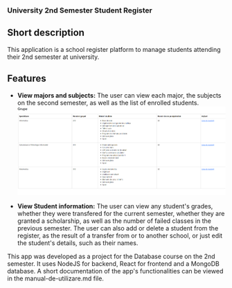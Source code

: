 ### University 2nd Semester Student Register

## Short description
This application is a school register platform to manage students attending their 2nd semester at university. 


## Features

- **View majors and subjects:** The user can view each major, the subjects on the second semester, as well as the list of enrolled students. ![View Majors](/Images/image.png)

- **View Student information:** The user can view any student's grades, whether they were transfered for the current semester, whether they are granted a scholarship, as well as the number of failed classes in the previous semester.
The user can also add or delete a student from the register, as the result of a transfer from or to another school, or just edit the student's details, such as their names.


This app was developed as a project for the Database course on the 2nd semester. It uses NodeJS for backend, React for frontend and a MongoDB database. A short documentation of the app's functionalities can be viewed in the manual-de-utilizare.md file.